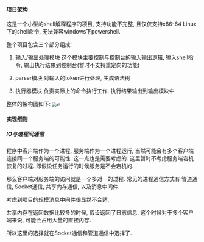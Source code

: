 #### 项目架构

这是一个小型的shell解释程序的项目, 支持功能不完整, 且仅仅支持x86-64 Linux 下的shell命令, 无法兼容windows下powershell.

整个项目包含三个部分组成:
1. 输入/输出处理模块
这个模块主要控制与控制台的输入输出逻辑, 输入shell指令, 输出执行结果到控制台(暂时不支持重定向的功能)

2. parser模块
对输入的token进行处理, 生成语法树

3. 执行器模块
负责实际上的命令执行工作, 执行结果输出到输出模块中

整体的架构图如下:
<img src="/img/interpreter.png" alt="alt" style="zoom:67%;" />

#### 实现细则

##### IO与进程间通信

程序中客户端作为一个进程, 服务端作为一个进程运行, 当然可能会有多个客户端连接同一个服务端的可能性. 这一点也是需要考虑的. 这里暂时不考虑服务端宕机恢复的过程. 即假设任务运行的时候服务是不会宕机的.

那么客户端对服务端的访问就是一个多对一的过程. 常见的进程通信方式有 管道通信, Socket通信, 共享内存通信, 以及消息中间件.

考虑到项目的规模消息中间件很显然不合适.

共享内存在返回数据比较多的时候, 假设返回了日志信息, 这个时候对于多个客户端来说, 可能会占用大量的直接内存.

所以这里的选择就在Socket通信和管道通信中选择了.

